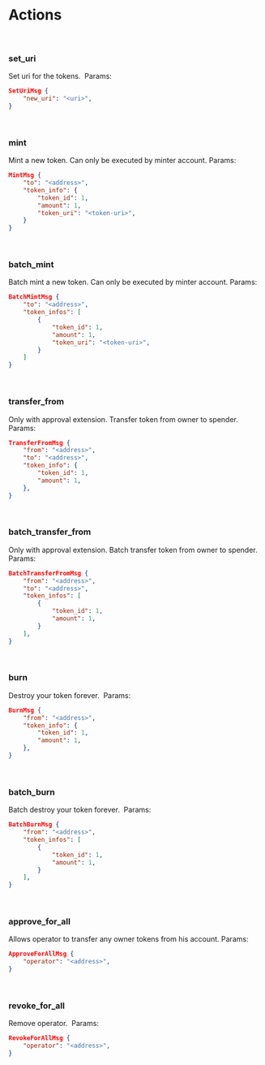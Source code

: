 # Actions
​
### set_uri
Set uri for the tokens.
​
Params:
```json
SetUriMsg {
    "new_uri": "<uri>",
}
```
​
### mint
Mint a new token. Can only be executed by minter account.
​
Params:
```json
MintMsg {
    "to": "<address>",
    "token_info": {
        "token_id": 1,
        "amount": 1,
        "token_uri": "<token-uri>",
    }
}
```
​
### batch_mint
Batch mint a new token. Can only be executed by minter account.
​
Params:
```json
BatchMintMsg {
    "to": "<address>",
    "token_infos": [
        {
            "token_id": 1,
            "amount": 1,
            "token_uri": "<token-uri>",
        }
    ]
}
```
​
### transfer_from
Only with approval extension. Transfer token from owner to spender.
​
Params:
```json
TransferFromMsg {
    "from": "<address>",
    "to": "<address>",
    "token_info": {
        "token_id": 1,
        "amount": 1,
    },
}
```
​
### batch_transfer_from 
Only with approval extension. Batch transfer token from owner to spender.
​
Params:
```json
BatchTransferFromMsg {
    "from": "<address>",
    "to": "<address>",
    "token_infos": [
        {
            "token_id": 1,
            "amount": 1,
        }
    ], 
}
```
​
### burn
Destroy your token forever.
​
Params:
```json
BurnMsg {
    "from": "<address>",
    "token_info": {
        "token_id": 1,
        "amount": 1,
    },
}
```
​
### batch_burn
Batch destroy your token forever.
​
Params:
```json
BatchBurnMsg {
    "from": "<address>",
    "token_infos": [
        {
            "token_id": 1,
            "amount": 1,
        }
    ], 
}
```
​
### approve_for_all
Allows operator to transfer any owner tokens from his account.
​
Params:
```json
ApproveForAllMsg {
    "operator": "<address>",
}
```
​
### revoke_for_all
Remove operator.
​
Params:
```json
RevokeForAllMsg {
    "operator": "<address>",
}
```